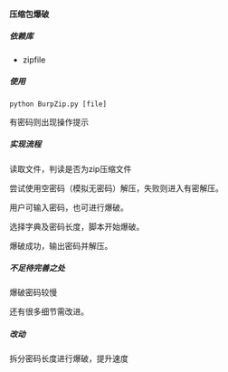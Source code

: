 #### 压缩包爆破

##### 依赖库

- zipfile



##### 使用

`python BurpZip.py [file]`

有密码则出现操作提示



##### 实现流程

读取文件，判读是否为zip压缩文件

尝试使用空密码（模拟无密码）解压，失败则进入有密解压。

用户可输入密码，也可进行爆破。

选择字典及密码长度，脚本开始爆破。

爆破成功，输出密码并解压。



##### 不足待完善之处

爆破密码较慢

还有很多细节需改进。



##### 改动

拆分密码长度进行爆破，提升速度



